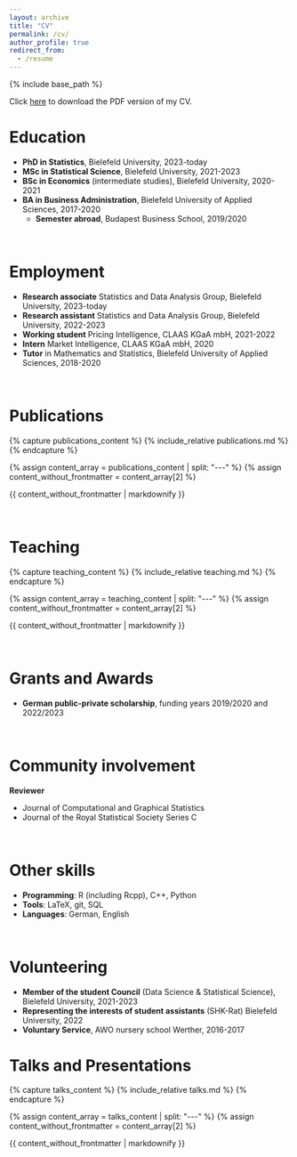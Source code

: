 ```yaml
---
layout: archive
title: "CV"
permalink: /cv/
author_profile: true
redirect_from:
  - /resume
---
```


{% include base_path %}

Click [here](../files/CV_Koslik.pdf) to download the PDF version of my CV.
<br>

# Education
- **PhD in Statistics**, Bielefeld University, 2023-today
- **MSc in Statistical Science**, Bielefeld University, 2021-2023
- **BSc in Economics** (intermediate studies), Bielefeld University, 2020-2021
- **BA in Business Administration**, Bielefeld University of Applied Sciences, 2017-2020
  * **Semester abroad**, Budapest Business School, 2019/2020

<br>

# Employment
- **Research associate** Statistics and Data Analysis Group, Bielefeld University, 2023-today
- **Research assistant** Statistics and Data Analysis Group, Bielefeld University, 2022-2023
- **Working student** Pricing Intelligence, CLAAS KGaA mbH, 2021-2022
- **Intern** Market Intelligence, CLAAS KGaA mbH, 2020
- **Tutor** in Mathematics and Statistics, Bielefeld University of Applied Sciences, 2018-2020

<br>

# Publications
{% capture publications_content %}
  {% include_relative publications.md %}
{% endcapture %}

{% assign content_array = publications_content | split: "---" %}
{% assign content_without_frontmatter = content_array[2] %}

{{ content_without_frontmatter | markdownify }}

<br>

# Teaching
{% capture teaching_content %}
  {% include_relative teaching.md %}
{% endcapture %}

{% assign content_array = teaching_content | split: "---" %}
{% assign content_without_frontmatter = content_array[2] %}

{{ content_without_frontmatter | markdownify }}

<br>

# Grants and Awards
- **German public-private scholarship**, funding years 2019/2020 and 2022/2023

<br>

# Community involvement
**Reviewer**
- Journal of Computational and Graphical Statistics
- Journal of the Royal Statistical Society Series C

<br>

# Other skills
- **Programming**: R (including Rcpp), C++, Python
- **Tools**: LaTeX, git, SQL
- **Languages**: German, English

<br>

# Volunteering
- **Member of the student Council** (Data Science & Statistical Science), Bielefeld University, 2021-2023
- **Representing the interests of student assistants** (SHK-Rat) Bielefeld University, 2022
- **Voluntary Service**, AWO nursery school Werther, 2016-2017

# Talks and Presentations
{% capture talks_content %}
  {% include_relative talks.md %}
{% endcapture %}

{% assign content_array = talks_content | split: "---" %}
{% assign content_without_frontmatter = content_array[2] %}

{{ content_without_frontmatter | markdownify }}
